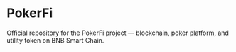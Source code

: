 # PokerFi
Official repository for the PokerFi project — blockchain, poker platform, and utility token on BNB Smart Chain.
